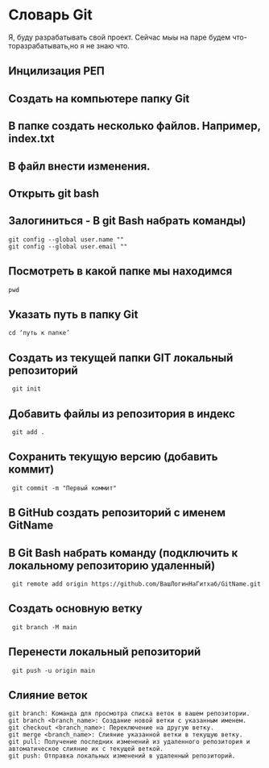 # Словарь Git
Я, буду разрабатывать свой проект.
Сейчас мыы на паре будем что-торазрабатывать,но я не знаю что.
## Инцилизация РЕП
## Создать на компьютере папку Git
## В папке создать несколько файлов. Например, index.txt
## В файл внести изменения.
## Открыть git bash
## Залогиниться - В git Bash набрать команды)     
    git config --global user.name "" 
    git config --global user.email ""
## Посмотреть в какой папке мы находимся 
    pwd 
## Указать путь в папку Git 
    cd ‘путь к папке’ 
##  Создать из текущей папки GIT локальный репозиторий 
     git init 
## Добавить файлы из репозитория в индекс 
     git add . 
## Сохранить текущую версию (добавить коммит) 
     git commit -m "Первый коммит" 
##  В GitHub создать репозиторий с именем GitName
## В Git Bash набрать команду (подключить к локальному репозиторию удаленный) 
     git remote add origin https://github.com/ВашЛогинНаГитхаб/GitName.git 
## Создать основную ветку
     git branch -M main 
## Перенести локальный репозиторий
     git push -u origin main 
## Слияние веток
    git branch: Команда для просмотра списка веток в вашем репозитории.
    git branch <branch_name>: Создание новой ветки с указанным именем.
    git checkout <branch_name>: Переключение на другую ветку.
    git merge <branch_name>: Слияние указанной ветки в текущую ветку.
    git pull: Получение последних изменений из удаленного репозитория и автоматическое слияние их с текущей веткой.
    git push: Отправка локальных изменений в удаленный репозиторий.
